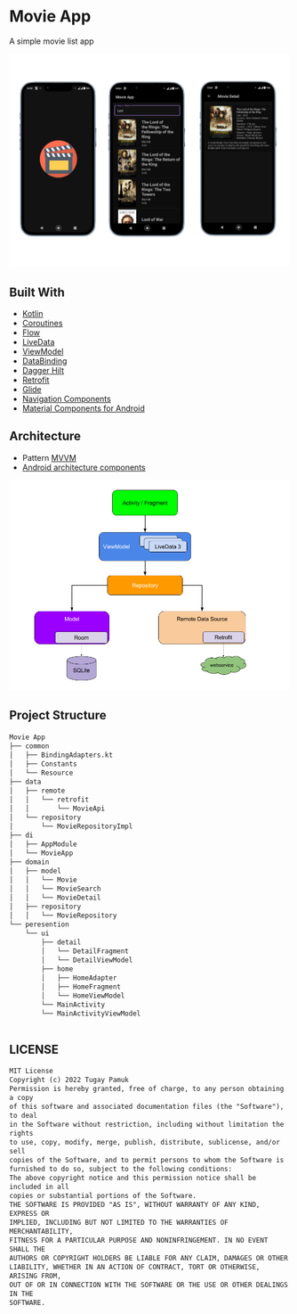 # Movie App

A simple movie list app


![app_screenshots](images/movieapp2.png)

## Built With 


- [Kotlin](https://kotlinlang.org/)
- [Coroutines](https://kotlinlang.org/docs/reference/coroutines-overview.html)
- [Flow](https://kotlin.github.io/kotlinx.coroutines/kotlinx-coroutines-core/kotlinx.coroutines.flow/-flow/)
- [LiveData](https://developer.android.com/topic/libraries/architecture/livedata)
- [ViewModel](https://developer.android.com/topic/libraries/architecture/viewmodel)
- [DataBinding](https://developer.android.com/topic/libraries/view-binding)
- [Dagger Hilt](https://dagger.dev/) 
- [Retrofit](https://square.github.io/retrofit/) 
- [Glide](https://bumptech.github.io/glide/) 
- [Navigation Components](https://developer.android.com/guide/navigation)
- [Material Components for Android](https://github.com/material-components/material-components-android)

## Architecture

* Pattern [MVVM](https://en.wikipedia.org/wiki/Model%E2%80%93view%E2%80%93viewmodel)
* [Android architecture components](https://developer.android.com/topic/libraries/architecture/)

<p align="center"><a><img src="https://raw.githubusercontent.com/fortysevennn/MovieApp/master/architecture.png" width="700"></a></p>

## Project Structure 

```
Movie App
├── common
│   ├── BindingAdapters.kt
│   ├── Constants
│   └── Resource
├── data
│   ├── remote
│   │   └── retrofit
│   │       └── MovieApi
│   └── repository
│       └── MovieRepositoryImpl
├── di
│   ├── AppModule
│   └── MovieApp
├── domain
│   ├── model
│   │   └── Movie
│   │   └── MovieSearch
│   │   └── MovieDetail
│   ├── repository
│   │   └── MovieRepository
└── peresention
    └── ui
        ├── detail
        │   └── DetailFragment
        │   └── DetailViewModel
        ├── home
        │   ├── HomeAdapter
        │   ├── HomeFragment
        │   └── HomeViewModel
        └── MainActivity
        └── MainActivityViewModel
        
```

## LICENSE
```
MIT License
Copyright (c) 2022 Tugay Pamuk
Permission is hereby granted, free of charge, to any person obtaining a copy
of this software and associated documentation files (the "Software"), to deal
in the Software without restriction, including without limitation the rights
to use, copy, modify, merge, publish, distribute, sublicense, and/or sell
copies of the Software, and to permit persons to whom the Software is
furnished to do so, subject to the following conditions:
The above copyright notice and this permission notice shall be included in all
copies or substantial portions of the Software.
THE SOFTWARE IS PROVIDED "AS IS", WITHOUT WARRANTY OF ANY KIND, EXPRESS OR
IMPLIED, INCLUDING BUT NOT LIMITED TO THE WARRANTIES OF MERCHANTABILITY,
FITNESS FOR A PARTICULAR PURPOSE AND NONINFRINGEMENT. IN NO EVENT SHALL THE
AUTHORS OR COPYRIGHT HOLDERS BE LIABLE FOR ANY CLAIM, DAMAGES OR OTHER
LIABILITY, WHETHER IN AN ACTION OF CONTRACT, TORT OR OTHERWISE, ARISING FROM,
OUT OF OR IN CONNECTION WITH THE SOFTWARE OR THE USE OR OTHER DEALINGS IN THE
SOFTWARE.
```
